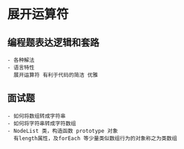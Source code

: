 # 展开运算符
## 编程题表达逻辑和套路
    - 各种解法
    - 语言特性
      展开运算符 有利于代码的简洁 优雅

## 面试题
    - 如何将数组转成字符串
    - 如何将字符串转成字符数组
    - NodeList 类，构造函数 prototype 对象
      有length属性，及forEach 等少量类似数组行为的对象称之为类数组